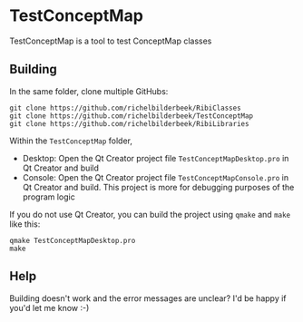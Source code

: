 # TestConceptMap

TestConceptMap is a tool to test ConceptMap classes

## Building

In the same folder, clone multiple GitHubs:

```
git clone https://github.com/richelbilderbeek/RibiClasses
git clone https://github.com/richelbilderbeek/TestConceptMap
git clone https://github.com/richelbilderbeek/RibiLibraries
```

Within the `TestConceptMap` folder, 

 * Desktop: Open the Qt Creator project file `TestConceptMapDesktop.pro` in Qt Creator and build
 * Console: Open the Qt Creator project file `TestConceptMapConsole.pro` in Qt Creator and build. This project is more for debugging purposes of the program logic

If you do not use Qt Creator, you can build the project using `qmake` and `make` like this:

```
qmake TestConceptMapDesktop.pro
make
```

## Help

Building doesn't work and the error messages are unclear? I'd be happy if you'd let me know :-)
